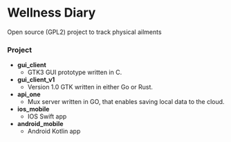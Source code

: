 # Wellness Diary
Open source (GPL2) project to track physical ailments

### Project
- **gui_client**
  - GTK3 GUI prototype written in C.
- **gui_client_v1**
  - Version 1.0 GTK written in either Go or Rust.
- **api_one**
  - Mux server written in GO, that enables saving local data to the cloud.
- **ios_mobile**
  - IOS Swift app
- **android_mobile**
  - Android Kotlin app
